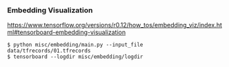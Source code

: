 ### Embedding Visualization

https://www.tensorflow.org/versions/r0.12/how_tos/embedding_viz/index.html#tensorboard-embedding-visualization

```
$ python misc/embedding/main.py --input_file data/tfrecords/01.tfrecords
$ tensorboard --logdir misc/embedding/logdir
```
